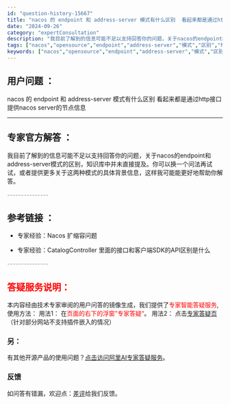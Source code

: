```yaml
---
id: "question-history-15667"
title: "nacos 的 endpoint 和 address-server 模式有什么区别  看起来都是通过htt"
date: "2024-09-26"
category: "expertConsultation"
description: "我目前了解到的信息可能不足以支持回答你的问题，关于nacos的endpoint和address-server模式的区别，知识库中并未直接提及。你可以换一个问法再试试，或者提供更多关于这两种模式的具体背景信息，这样我可能能更好地帮助你解答。"
tags: ["nacos","opensource","endpoint","address-server","模式","区别","http"]
keywords: ["nacos","opensource","endpoint","address-server","模式","区别","http"]
---
```


## 用户问题 ： 
 nacos 的 endpoint 和 address-server 模式有什么区别  看起来都是通过http接口提供nacos server的节点信息  

---------------
## 专家官方解答 ：

我目前了解到的信息可能不足以支持回答你的问题，关于nacos的endpoint和address-server模式的区别，知识库中并未直接提及。你可以换一个问法再试试，或者提供更多关于这两种模式的具体背景信息，这样我可能能更好地帮助你解答。


<font color="#949494">---------------</font> 


## 参考链接 ：

* 专家经验：Nacos 扩缩容问题 
 
 * 专家经验：CatalogController 里面的接口和客户端SDK的API区别是什么 


 <font color="#949494">---------------</font> 
 


## <font color="#FF0000">答疑服务说明：</font> 

本内容经由技术专家审阅的用户问答的镜像生成，我们提供了<font color="#FF0000">专家智能答疑服务</font>,使用方法：
用法1： 在<font color="#FF0000">页面的右下的浮窗”专家答疑“</font>。
用法2： 点击[专家答疑页](https://answer.opensource.alibaba.com/docs/intro)（针对部分网站不支持插件嵌入的情况）
### 另：


有其他开源产品的使用问题？[点击访问阿里AI专家答疑服务](https://answer.opensource.alibaba.com/docs/intro)。
### 反馈
如问答有错漏，欢迎点：[差评](https://ai.nacos.io/user/feedbackByEnhancerGradePOJOID?enhancerGradePOJOId=15725)给我们反馈。
